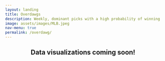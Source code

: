 ```yaml
---
layout: landing
title: Overdawgs
description: Weekly, dominant picks with a high probability of winning
image: assets/images/MLB.jpeg
nav-menu: true
permalink: /overdawg/
---
```

<!-- Main -->
<div id="main">

<!-- One -->
<section id="one">
	<div class="inner">
		<header class="major">
			<h2>Data visualizations coming soon! </h2>
		</header>
    </div>
</section>

